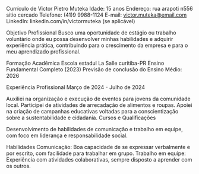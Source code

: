 Currículo de Victor Pietro Muteka
Idade: 15 anos
Endereço: rua arapoti n556 sitio cercado
Telefone: (41)9 9988-1124
E-mail: victor.muteka@email.com
LinkedIn: linkedin.com/in/victormuteka (se aplicável)

Objetivo Profissional
Busco uma oportunidade de estágio ou trabalho voluntário onde eu possa desenvolver minhas habilidades e adquirir experiência prática, contribuindo para o crescimento da empresa e para o meu aprendizado profissional.

Formação Acadêmica
Escola estadul La Salle curitiba-PR
Ensino Fundamental Completo (2023)
Previsão de conclusão do Ensino Médio: 2026

Experiência Profissional
Março de 2024 - Julho de 2024

Auxiliei na organização e execução de eventos para jovens da comunidade local.
Participei de atividades de arrecadação de alimentos e roupas.
Apoiei na criação de campanhas educativas voltadas para a conscientização sobre a sustentabilidade e cidadania.
Cursos e Qualificações

Desenvolvimento de habilidades de comunicação e trabalho em equipe, com foco em liderança e responsabilidade social.


Habilidades
Comunicação: Boa capacidade de se expressar verbalmente e por escrito, com facilidade para trabalhar em grupo.
Trabalho em equipe: Experiência com atividades colaborativas, sempre disposto a aprender com os outros.
